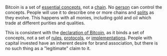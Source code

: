Bitcoin is a set of [essential concepts](Cryptodynamic-Principles), not a [chain](Glossary#chain). No [person](Glossary#person) can control the concepts. People will use it to describe one or more chains and [splits](Glossary#split) as they evolve. This happens with all monies, including gold and oil which trade at different purities and qualities.

This is consistent with the [declaration of Bitcoin](https://bitcoin.org/bitcoin.pdf), as it binds a set of concepts, not a set of [rules](Glossary#consensus-rules), [protocols](Glossary#protocol), or [implementations](Glossary#implementation). People with capital invested have an inherent desire for brand association, but there is no such thing as a "legitimate" claim to it.
